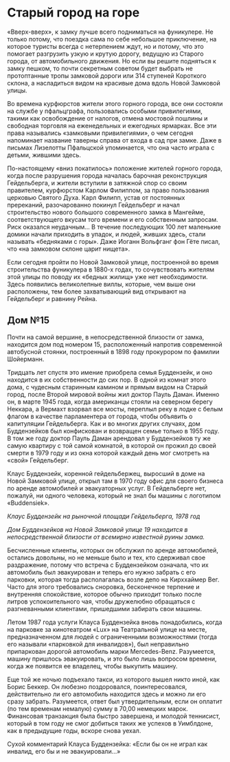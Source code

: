 # Старый город на горе

«Вверх-вверх», к замку лучше всего подниматься на фуникулере. Не только потому, что поездка сама по себе небольшое приключение, на которое туристы всегда с нетерпением ждут, но и потому, что это помогает разгрузить узкую и крутую дорогу, ведущую из Старого города, от автомобильного движения. Но если вы решите подняться к замку пешком, то почти секретным советом будет выбрать не протоптанные тропы замковой дороги или 314 ступеней Короткого склона, а насладиться видом на красивые дома вдоль Новой Замковой улицы.

Во времена курфюрстов жители этого горного города, все они состояли на службе у пфальцграфа, пользовались особыми привилегиями, такими как освобождение от налогов, отмена мостовой пошлины и свободная торговля на еженедельных и ежегодных ярмарках. Все эти права назывались «замковыми привилегиями», о чем сегодня напоминает название таверны справа от входа в сад при замке. Даже в письмах Лизелотты Пфальцской упоминается, что она часто играла с детьми, жившими здесь.

По-настоящему «вниз покатилось» положение жителей горного города, когда после разрушения города началась барочная реконструкция Гейдельберга, и жители вступили в затяжной спор со своим правителем, курфюрстом Карлом Филиппом, за право пользования церковью Святого Духа. Карл Филипп, устав от постоянных пререканий, разочарованно покинул Гейдельберг и начал строительство нового большого современного замка в Мангейме, соответствующего вкусам того времени и его собственным запросам. Риск оказался неудачным… В течение последующих 100 лет маленькие домики начали приходить в упадок, и людей, живших здесь, стали называть «бедняками с горы». Даже Иоганн Вольфганг фон Гёте писал, что «на замковом склоне царит нищета».

Если сегодня пройти по Новой Замковой улице, построенной во время строительства фуникулера в 1880-х годах, то сочувствовать жителям этой улицы по поводу их «бедных жилищ» уже нет необходимости. Здесь появились великолепные виллы, которые, чем выше они расположены, тем более захватывающий вид открывают на Гейдельберг и равнину Рейна.

## Дом №15

Почти на самой вершине, в непосредственной близости от замка, находится дом под номером 15, расположенный напротив современной автобусной стоянки, построенный в 1898 году прокурором по фамилии Шойерманн.

Тридцать лет спустя это имение приобрела семья Буддензейк, и оно находится в их собственности до сих пор. В одной из комнат этого дома, с чудесным старинным камином и прямым видом на Старый город, после Второй мировой войны жил доктор Пауль Даман. Именно он, в марте 1945 года, когда американцы стояли на северном берегу Неккара, а Вермахт взорвал все мосты, переплыл реку в лодке с белым флагом в качестве парламентера от города, чтобы объявить о капитуляции Гейдельберга. Как и во многих других случаях, дом Буддензейков был конфискован и возвращен семье только в 1955 году. В том же году доктор Пауль Даман арендовал у Буддензейков ту же самую квартиру с той самой комнатой, в которой он прожил до своей смерти в 1979 году и из окна которой каждый день мог смотреть на «свой» Гейдельберг.

Клаус Буддензейк, коренной гейдельбержец, выросший в доме на Новой Замковой улице, открыл там в 1970 году офис для своего бизнеса по аренде автомобилей и эвакуаторных услуг. В Гейдельберге нет, пожалуй, ни одного человека, который не знал бы машины с логотипом «Buddensiek».

*Клаус Буддензейк на рыночной площади Гейдельберга, 1978 год*

*Дом Буддензейков на Новой Замковой улице 19 находится в непосредственной близости от всемирно известной руины замка.*

Бесчисленные клиенты, которых он обслужил по аренде автомобилей, остались довольны, но не меньше было и тех, кто сдерживал свое раздражение, потому что встреча с Буддензейком означала, что их автомобиль был эвакуирован и теперь его нужно забрать с его парковки, которая тогда располагалась возле депо на Кирххаймер Вег. Часто для этого требовались сноровка, бесконечное терпение и внутренняя спокойствие, которое обычно приходит только после литров успокоительного чая, чтобы дружелюбно обращаться с разгневанными клиентами, пришедшими забирать свои машины.

Летом 1987 года услуги Клауса Буддензейка вновь понадобились, когда на парковке за кинотеатром «Lux» на Театральной улице на месте, предназначенном для людей с ограниченными возможностями (тогда его называли «парковкой для инвалидов»), был неправильно припаркован дорогой автомобиль марки Mercedes-Benz. Разумеется, машину пришлось эвакуировать, и это было лишь вопросом времени, когда же появится ее владелец, чтобы выкупить машину.

Еще той же ночью подъехало такси, из которого вышел никто иной, как Борис Беккер. Он любезно поздоровался, поинтересовался, действительно ли его автомобиль находится здесь и можно ли его сразу забрать. Разумеется, ответ был утвердительным, если он оплатит (по тем временам немалую) сумму в 70,00 немецких марок. Финансовая транзакция была быстро завершена, и молодой теннисист, который в том году не смог добиться таких же успехов в Уимблдоне, как в предыдущие годы, вскоре снова уехал.

Сухой комментарий Клауса Буддензейка: «Если бы он не играл как инвалид, его бы и не эвакуировали...»